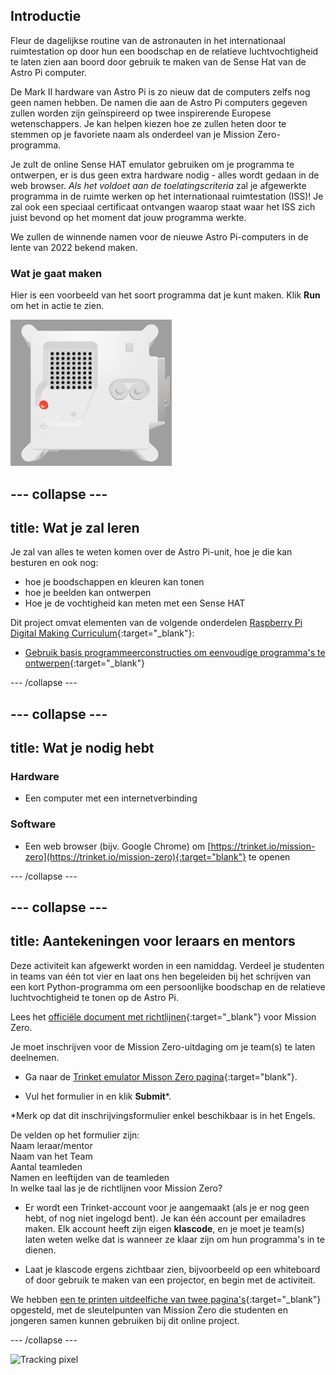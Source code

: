 ## Introductie

Fleur de dagelijkse routine van de astronauten in het internationaal ruimtestation op door hun een boodschap en de relatieve luchtvochtigheid te laten zien aan boord door gebruik te maken van de Sense Hat van de Astro Pi computer.

De Mark II hardware van Astro Pi is zo nieuw dat de computers zelfs nog geen namen hebben. De namen die aan de Astro Pi computers gegeven zullen worden zijn geïnspireerd op twee inspirerende Europese wetenschappers. Je kan helpen kiezen hoe ze zullen heten door te stemmen op je favoriete naam als onderdeel van je Mission Zero-programma.

Je zult de online Sense HAT emulator gebruiken om je programma te ontwerpen, er is dus geen extra hardware nodig - alles wordt gedaan in de web browser. *Als het voldoet aan de toelatingscriteria* zal je afgewerkte programma in de ruimte werken op het internationaal ruimtestation (ISS)! Je zal ook een speciaal certificaat ontvangen waarop staat waar het ISS zich juist bevond op het moment dat jouw programma werkte.

We zullen de winnende namen voor de nieuwe Astro Pi-computers in de lente van 2022 bekend maken.

### Wat je gaat maken

Hier is een voorbeeld van het soort programma dat je kunt maken. Klik **Run** om het in actie te zien.

![De Trinket Sense HAT emulator die een proefprogramma laat werken dat de vochtigheidswaarde over de LED-matrix laat scrollen en daarna een beeld van een vis toont](images/M0_4.gif)

--- collapse ---
---
title: Wat je zal leren
---

Je zal van alles te weten komen over de Astro Pi-unit, hoe je die kan besturen en ook nog:
+ hoe je boodschappen en kleuren kan tonen
+ hoe je beelden kan ontwerpen
+ Hoe je de vochtigheid kan meten met een Sense HAT

Dit project omvat elementen van de volgende onderdelen [Raspberry Pi Digital Making Curriculum](http://rpf.io/curriculum){:target="_blank"}:

+ [Gebruik basis programmeerconstructies om eenvoudige programma's te ontwerpen](https://curriculum.raspberrypi.org/programming/creator/){:target="_blank"}

--- /collapse ---

--- collapse ---
---
title: Wat je nodig hebt
---

### Hardware

+ Een computer met een internetverbinding

### Software

+ Een web browser (bijv. Google Chrome) om [https://trinket.io/mission-zero](https://trinket.io/mission-zero){:target="blank"} te openen

--- /collapse ---

--- collapse ---
---
title: Aantekeningen voor leraars en mentors
---

Deze activiteit kan afgewerkt worden in een namiddag. Verdeel je studenten in teams van één tot vier en laat ons hen begeleiden bij het schrijven van een kort Python-programma om een persoonlijke boodschap en de relatieve luchtvochtigheid te tonen op de Astro Pi.

Lees het [officiële document met richtlijnen](https://astro-pi.org/media/mission-zero-guidelines/Astro_Pi_Mission_Zero_Guidelines_2021_22-vls.pdf){:target="_blank"} voor Mission Zero.

Je moet inschrijven voor de Mission Zero-uitdaging om je team(s) te laten deelnemen.

+ Ga naar de [Trinket emulator Misson Zero pagina](https://trinket.io/mission-zero){:target="blank"}.

+ Vul het formulier in en klik **Submit**\*.

\*Merk op dat dit inschrijvingsformulier enkel beschikbaar is in het Engels.

De velden op het formulier zijn:  
Naam leraar/mentor   
Naam van het Team  
Aantal teamleden  
Namen en leeftijden van de teamleden  
In welke taal las je de richtlijnen voor Mission Zero?

+ Er wordt een Trinket-account voor je aangemaakt (als je er nog geen hebt, of nog niet ingelogd bent). Je kan één account per emailadres maken. Elk account heeft zijn eigen **klascode**, en je moet je team(s) laten weten welke dat is wanneer ze klaar zijn om hun programma's in te dienen.

+ Laat je klascode ergens zichtbaar zien, bijvoorbeeld op een whiteboard of door gebruik te maken van een projector, en begin met de activiteit.

 We hebben [een te printen uitdeelfiche van twee pagina's](http://rpf.io/mz-printout){:target="_blank"} opgesteld, met de sleutelpunten van Mission Zero die studenten en jongeren samen kunnen gebruiken bij dit online project.

--- /collapse ---

![Tracking pixel](https://code.org/api/hour/begin_raspberrypi_astropi.png)
